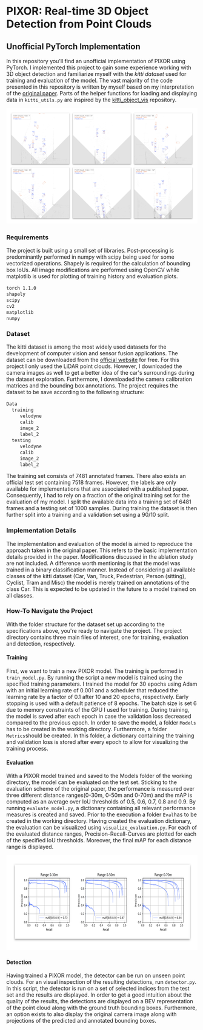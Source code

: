 # PIXOR: Real-time 3D Object Detection from Point Clouds
## Unofficial PyTorch Implementation

In this repository you'll find an unofficial implementation of PIXOR using PyTorch. I implemented this project to gain some experience working with 3D object detection and familiarize myself with the *kitti dataset* used for training and evaluation of the model. The vast majority of the code presented in this repository is written by myself based on my interpretation of the [original paper](https://arxiv.org/pdf/1902.06326.pdf). Parts of the helper functions for loading and displaying data in ```kitti_utils.py``` are inspired by the [kitti_object_vis](https://github.com/kuixu/kitti_object_vis) repository.

<p align="center"> 
<img src="/Images/detections.png">
</p>


### Requirements

The project is built using a small set of libraries. Post-processing is predominantly performed in numpy with scipy being used for some vectorized operations. Shapely is required for the calculation of bounding box IoUs. All image modifications are performed using OpenCV while matplotlib is used for plotting of training history and evaluation plots.
```
torch 1.1.0
shapely
scipy
cv2
matplotlib
numpy
```

### Dataset

The kitti dataset is among the most widely used datasets for the development of computer vision and sensor fusion applications. The dataset can be downloaded from the [official website](http://www.cvlibs.net/datasets/kitti/eval_object.php?obj_benchmark=bev) for free. For this project I only used the LiDAR point clouds. However, I downloaded the camera images as well to get a better idea of the car's surroundings during the dataset exploration. Furthermore, I downloaded the camera calibration matrices and the bounding box annotations. 
The project requires the dataset to be save according to the following structure:
```
Data
  training
     velodyne
     calib
     image_2
     label_2
  testing
     velodyne
     calib
     image_2
     label_2
 ```
 The training set consists of 7481 annotated frames. There also exists an official test set containing 7518 frames. However, the labels are only available for implementations that are associated with a published paper. Consequently, I had to rely on a fraction of the original training set for the evaluation of my model. I split the available data into a training set of 6481 frames and a testing set of 1000 samples. During training the dataset is then further split into a training and a validation set using a 90/10 split.
 
### Implementation Details

The implementation and evaluation of the model is aimed to reproduce the approach taken in the original paper. This refers to the basic implementation details provided in the paper. Modifications discussed in the ablation study are not included. 
A difference worth mentioning is that the model was trained in a binary classification manner. Instead of considering all available classes of the kitti dataset (Car, Van, Truck, Pedestrian, Person (sitting), Cyclist, Tram and Misc) the model is merely trained on annotations of the class Car. This is expected to be updated in the future to a model trained on all classes.

### How-To Navigate the Project

With the folder structure for the dataset set up according to the specifications above, you're ready to navigate the project.
The project directory contains three main files of interest, one for training, evaluation and detection, respectively.

#### Training
First, we want to train a new PIXOR model. The training is performed in ```train_model.py```. By running the script a new model is trained using the specified training parameters. I trained the model for 30 epochs using Adam with an initial learning rate of 0.001 and a scheduler that reduced the learning rate by a factor of 0.1 after 10 and 20 epochs, respectively. Early stopping is used with a default patience of 8 epochs. The batch size is set 6 due to memory constraints of the GPU I used for training. During training, the model is saved after each epoch in case the validation loss decreased compared to the previous epoch. In order to save the model, a folder ```Models``` has to be created in the working directory. Furthermore, a folder ```Metrics```should be created. In this folder, a dictionary containing the training and validation loss is stored after every epoch to allow for visualizing the training process.

#### Evaluation
With a PIXOR model trained and saved to the Models folder of the working directory, the model can be evaluated on the test set. Sticking to the evaluation scheme of the original paper, the performance is measured over three different distance ranges(0-30m, 0-50m and 0-70m) and the mAP is computed as an average over IoU thresholds of 0.5, 0.6, 0.7, 0.8 and 0.9.
By running ```evaluate_model.py```, a dictionary containing all relevant performance measures is created and saved. Prior to the execution a folder ```Eval```has to be created in the working directory. Having created the evaluation dictionary, the evaluation can be visualized using ```visualize_evaluation.py```. For each of the evaluated distance ranges, Precision-Recall-Curves are plotted for each of the specified IoU thresholds. Moreover, the final mAP for each distance range is displayed.

<p align="center"> 
<img height="250px" src="/Images/pr_curve.png">
</p>


#### Detection
Having trained a PIXOR model, the detector can be run on unseen point clouds. For an visual inspection of the resulting detections, run ```detector.py```. In this script, the detector is run on a set of selected indices from the test set and the results are displayed. In order to get a good intuition about the quality of the results, the detections are displayed on a BEV representation of the point cloud along with the ground truth bounding boxes. Furthermore, an option exists to also display the original camera image along with projections of the predicted and annotated bounding boxes.




